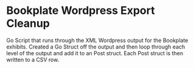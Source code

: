 # Bookplate Wordpress Export Cleanup
Go Script that runs through the XML Wordpress output for the Bookplate exhibits.
Created a Go Struct off the output and then loop through each level of the output and 
add it to an Post struct.  Each Post struct is then written to a CSV row.